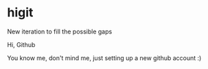 # higit
New iteration to fill the possible gaps

Hi, Github

You know me, don't mind me, just setting up a new github account :)
